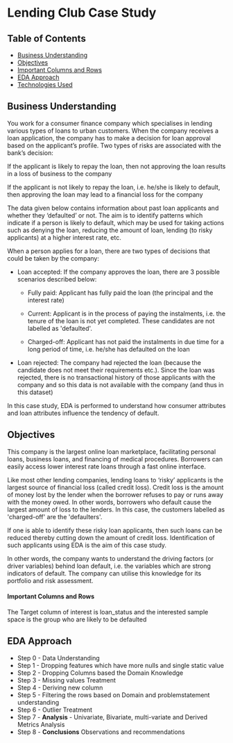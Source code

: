 # Lending Club Case Study

## Table of Contents
* [Business Understanding](#business-understanding)
* [Objectives](#objectives)
* [Important Columns and Rows](#important-columns-and-rows)
* [EDA Approach](#eda-approach)
* [Technologies Used](#technologies-used)


## Business Understanding

You work for a consumer finance company which specialises in lending various types of loans to urban customers. When the company receives a loan application, the company has to make a decision for loan approval based on the applicant’s profile. Two types of risks are associated with the bank’s decision:

If the applicant is likely to repay the loan, then not approving the loan results in a loss of business to the company

If the applicant is not likely to repay the loan, i.e. he/she is likely to default, then approving the loan may lead to a financial loss for the company

The data given below contains information about past loan applicants and whether they ‘defaulted’ or not. The aim is to identify patterns which indicate if a person is likely to default, which may be used for taking actions such as denying the loan, reducing the amount of loan, lending (to risky applicants) at a higher interest rate, etc.

When a person applies for a loan, there are two types of decisions that could be taken by the company:

- Loan accepted: If the company approves the loan, there are 3 possible scenarios described below:

    - Fully paid: Applicant has fully paid the loan (the principal and the interest rate)

    - Current: Applicant is in the process of paying the instalments, i.e. the tenure of the loan is not yet completed. These candidates are not labelled as 'defaulted'.

    - Charged-off: Applicant has not paid the instalments in due time for a long period of time, i.e. he/she has defaulted on the loan 

- Loan rejected: The company had rejected the loan (because the candidate does not meet their requirements etc.). Since the loan was rejected, there is no transactional history of those applicants with the company and so this data is not available with the company (and thus in this dataset)

In this case study, EDA is performed to understand how consumer attributes and loan attributes influence the tendency of default.
 
## Objectives
This company is the largest online loan marketplace, facilitating personal loans, business loans, and financing of medical procedures. Borrowers can easily access lower interest rate loans through a fast online interface. 

 

Like most other lending companies, lending loans to ‘risky’ applicants is the largest source of financial loss (called credit loss). Credit loss is the amount of money lost by the lender when the borrower refuses to pay or runs away with the money owed. In other words, borrowers who default cause the largest amount of loss to the lenders. In this case, the customers labelled as 'charged-off' are the 'defaulters'. 

 

If one is able to identify these risky loan applicants, then such loans can be reduced thereby cutting down the amount of credit loss. Identification of such applicants using EDA is the aim of this case study.

 

In other words, the company wants to understand the driving factors (or driver variables) behind loan default, i.e. the variables which are strong indicators of default.  The company can utilise this knowledge for its portfolio and risk assessment. 


#### Important Columns and Rows
The Target column of interest is loan_status and the interested sample space is the group who are likely to be defaulted
  

## EDA Approach
- Step 0 - Data Understanding
- Step 1 - Dropping features which have more nulls and single static value
- Step 2 - Dropping Columns based the Domain Knowledge
- Step 3 - Missing values Treatment
- Step 4 - Deriving new column
- Step 5 - Filtering the rows based on Domain and problemstatement understanding
- Step 6 - Outlier Treatment
- Step 7 - **Analysis** - Univariate, Bivariate, multi-variate and Derived Metrics Analysis
- Step 8 - **Conclusions** Observations and recommendations 
